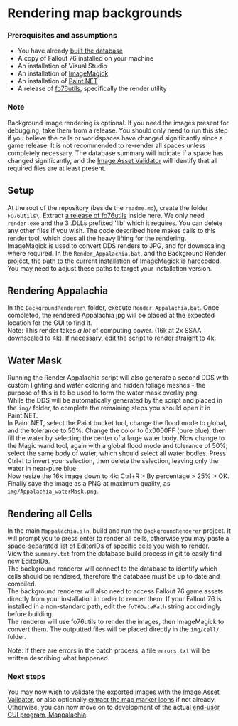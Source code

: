 # Rendering map backgrounds

### Prerequisites and assumptions
* You have already [built the database](Ingest.md)
* A copy of Fallout 76 installed on your machine
* An installation of Visual Studio
* An installation of [ImageMagick](https://imagemagick.org/script/download.php)
* An installation of [Paint.NET](https://www.getpaint.net/download.html)
* A release of [fo76utils](https://github.com/fo76utils/fo76utils), specifically the render utility

### Note
Background image rendering is optional. If you need the images present for debugging, take them from a release. You should only need to run this step if you believe the cells or worldspaces have changed significantly since a game release. It is not recommended to re-render all spaces unless completely necessary. The database summary will indicate if a space has changed significantly, and the [Image Asset Validator](ImageAssetValidation.md) will identify that all required files are at least present.

## Setup
At the root of the repository (beside the `readme.md`), create the folder `FO76Utils\`. Extract [a release of fo76utils](https://github.com/fo76utils/fo76utils/releases) inside here. We only need `render.exe` and the 3 .DLLs prefixed 'lib' which it requires. You can delete any other files if you wish. The code described here makes calls to this render tool, which does all the heavy lifting for the rendering.<br/>
ImageMagick is used to convert DDS renders to JPG, and for downscaling where required. In the `Render_Appalachia.bat`, and the Background Render project, the path to the current installation of ImageMagick is hardcoded. You may need to adjust these paths to target your installation version.<br/>

## Rendering Appalachia
In the `BackgroundRenderer\` folder, execute `Render_Appalachia.bat`. Once completed, the rendered Appalachia jpg will be placed at the expected location for the GUI to find it.<br/>Note: This render takes *a lot* of computing power. (16k at 2x SSAA downscaled to 4k). If necessary, edit the script to render straight to 4k.<br/>

## Water Mask
Running the Render Appalachia script will also generate a second DDS with custom lighting and water coloring and hidden foliage meshes - the purpose of this is to be used to form the water mask overlay png.<br/>
While the DDS will be automatically generated by the script and placed in the `img/` folder, to complete the remaining steps you should open it in Paint.NET.<br/>
In Paint.NET, select the Paint bucket tool, change the flood mode to global, and the tolerance to 50%. Change the color to 0x0000FF (pure blue), then fill the water by selecting the center of a large water body. Now change to the Magic wand tool, again with a global flood mode and tolerance of 50%, select the same body of water, which should select all water bodies. Press Ctrl+I to invert your selection, then delete the selection, leaving only the water in near-pure blue.<br/>
Now resize the 16k image down to 4k: Ctrl+R > By percentage > 25% > OK.<br/>
Finally save the image as a PNG at maximum quality, as `img/Appalachia_waterMask.png`.<br/>

## Rendering all Cells
In the main `Mappalachia.sln`, build and run the `BackgroundRenderer` project. It will prompt you to press enter to render all cells, otherwise you may paste a space-separated list of EditorIDs of specific cells you wish to render.<br/>
View the `summary.txt` from the database build process in git to easily find new EditorIDs.<br/>
The background renderer will connect to the database to identify which cells should be rendered, therefore the database must be up to date and compiled.<br/>
The background renderer will also need to access Fallout 76 game assets directly from your installation in order to render them. If your Fallout 76 is installed in a non-standard path, edit the `fo76DataPath` string accordingly before building.<br/>
The renderer will use fo76utils to render the images, then ImageMagick to convert them. The outputted files will be placed directly in the `img/cell/` folder.<br/>

Note: If there are errors in the batch process, a file `errors.txt` will be written describing what happened.

### Next steps
You may now wish to validate the exported images with the [Image Asset Validator](ImageAssetValidation.md), or also optionally [extract the map marker icons](IconExtraction.md) if not already.<br/>
Otherwise, you can now move on to development of the actual [end-user GUI program, Mappalachia](GUI.md).
